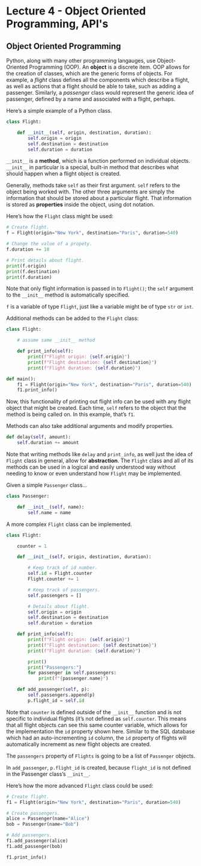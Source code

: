 # Lecture 4 - Object Oriented Programming, API's

## Object Oriented Programming
Python, along with many other programming langauges, use Object-Oriented Programming (OOP). An **object** is a discrete item. OOP allows for the creation of classes, which are the generic forms of objects. For example, a *flight* class defines all the components which describe a flight, as well as actions that a flight should be able to take, such as adding a passenger. Similarly, a *passenger* class would represent the generic idea of passenger, defined by a name and associated with a flight, perhaps.

Here’s a simple example of a Python class.

```py
class Flight:

    def __init__(self, origin, destination, duration):
        self.origin = origin
        self.destination = destination
        self.duration = duration
```

`__init__` is a **method**, which is a function performed on individual objects. `__init__` in particular is a special, built-in method that describes what should happen when a flight object is created.

Generally, methods take `self` as their first argument. `self` refers to the object being worked with. The other three arguments are simply the information that should be stored about a particular flight. That information is stored as **properties** inside the object, using dot notation.

Here’s how the `Flight` class might be used:

```py
# Create flight.
f = Flight(origin="New York", destination="Paris", duration=540)

# Change the value of a propety.
f.duration += 10

# Print details about flight.
print(f.origin)
print(f.destination)
print(f.duration)
```

Note that only flight information is passed in to `Flight()`; the `self` argument to the `__init__` method is automatically specified.

`f` is a variable of type `Flight`, just like a variable might be of type `str` or `int`.

Additional methods can be added to the `Flight` class:

```py
class Flight:

    # assume same __init__ method

    def print_info(self):
        print(f"Flight origin: {self.origin}")
        print(f"Flight destination: {self.destination}")
        print(f"Flight duration: {self.duration}")

def main():
    f1 = Flight(origin="New York", destination="Paris", duration=540)
    f1.print_info()
```

Now, this functionality of printing out flight info can be used with any flight object that might be created. Each time, `self` refers to the object that the method is being called on. In this example, that’s `f1`.

Methods can also take additional arguments and modify properties.

```py
def delay(self, amount):
    self.duration += amount
```

Note that writing methods like `delay` and `print_info`, as well just the idea of `Flight` class in general, allow for **abstraction**. The `Flight` class and all of its methods can be used in a logical and easily understood way without needing to know or even understand how `Flight` may be implemented.

Given a simple `Passenger` class…

```py
class Passenger:

    def __init__(self, name):
        self.name = name
```

A more complex `Flight` class can be implemented.

```py
class Flight:

    counter = 1

    def __init__(self, origin, destination, duration):

        # Keep track of id number.
        self.id = Flight.counter
        Flight.counter += 1

        # Keep track of passengers.
        self.passengers = []

        # Details about flight.
        self.origin = origin
        self.destination = destination
        self.duration = duration

    def print_info(self):
        print(f"Flight origin: {self.origin}")
        print(f"Flight destination: {self.destination}")
        print(f"Flight duration: {self.duration}")

        print()
        print("Passengers:")
        for passenger in self.passengers:
            print(f"{passenger.name}")

    def add_passenger(self, p):
        self.passengers.append(p)
        p.flight_id = self.id
```

Note that `counter` is defined outside of the `__init__` function and is not specific to individual flights (it’s not defined as `self.counter`. This means that all flight objects can see this same counter variable, which allows for the implementation the `id` property shown here. Similar to the SQL database which had an auto-incrementing `id` column, the `id` property of flights will automatically incrememt as new flight objects are created.

The `passengers` property of `Flights` is going to be a list of `Passenger` objects.

In `add_passenger`, `p.flight_id` is created, because `flight_id` is not defined in the Passenger class’s `__init__`.

Here’s how the more advanced `Flight` class could be used:

```py
# Create flight.
f1 = Flight(origin="New York", destination="Paris", duration=540)

# Create passengers.
alice = Passenger(name="Alice")
bob = Passenger(name="Bob")

# Add passengers.
f1.add_passenger(alice)
f1.add_passenger(bob)

f1.print_info()
```